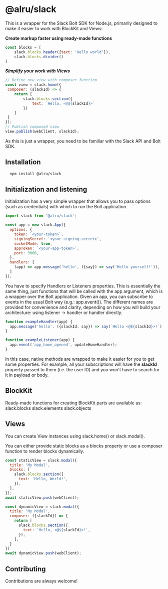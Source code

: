 
# @alru/slack

This is a wrapper for the Slack Bolt SDK for Node.js, primarily designed to make it easier to work with BlockKit and Views:

**Create markup faster using ready-made functions**
```javascript
const blocks = [
    slack.blocks.header({text: 'Hello world'}),
    slack.blocks.divider()
]
```

***Simplify your work with Views***
```javascript
// Define new view with composer function
const view = slack.home({
 composer: (slackId) => {
    return [
        slack.blocks.section({
            text: `Hello, <@${slackId}>`
        })
    ]
 }
});
// Publish composed view
view.publish(webClient, slackId);
```

As this is just a wrapper, you need to be familiar with the Slack API and Bolt SDK.
## Installation
```bash
  npm install @alru/slack
```    
## Initialization and listening


Initialization has a very simple wrapper that allows you to pass options (such as credentials) with which to run the Bolt application.

```javascript
import slack from '@alru/slack';

const app = new slack.App({
  options: {
    token: `<your-token>`,
    signingSecret: `<your-signing-secret>`,
    socketMode: true,
    appToken: `<your-app-token>`,
    port: 3000,
  },
  handlers: [
    (app) => app.message('hello', ({say}) => say('Hello yourself!')),
  ]
});
```

You have to specify Handlers or Listeners properties. This is essentially the same thing, just functions that will be called with the app argument, which is a wrapper over the Bolt application. Given an app, you can subscribe to events in the usual Bolt way (e.g.: app.event()). The different names are provided for convenience and clarity, depending on how you will build your architecture: using listener -> handler or handler directly.

```js
function exampleHandler(app) {
  app.message('hello', ({slackId, say}) => say(`Hello <@${slackId}>!`));
}
```

```js
function exampleListener(app) {
  app.event('app_home_opened', updateHomeHandler);
}
```

In this case, native methods are wrapped to make it easier for you to get some properties. For example, all your subscriptions will have the **slackId** property passed to them (i.e. the user ID) and you won't have to search for it in payload or body.
## BlockKit

Ready-made functions for creating BlockKit parts are available as:
slack.blocks
slack.elements
slack.objects
## Views

You can create View instances using slack.home() or slack.modal().

You can either provide static blocks as a blocks property or use a composer function to render blocks dynamically.

```javascript
const staticView = slack.modal({
  title: 'My Modal',
  blocks: [
    slack.blocks.section({
      text: 'Hello, World!',
    }),
  ],
});
await staticView.push(webClient);

const dynamicView = slack.modal({
  title: 'My Modal',
  composer: ({slackId}) => {
    return [
      slack.blocks.section({
        text: `Hello, <@${slackId}>!`,
      }),
    ];
  }
})
await dynamicView.push(webClient);
```
## Contributing

Contributions are always welcome!

